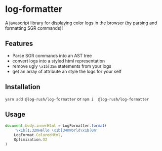 # log-formatter

A javascript library for displaying color logs in the browser (by parsing and formatting SGR commands)!


## Features

- Parse SGR commands into an AST tree
- convert logs into a styled html representation
- remove ugly `\x1b[35m` statements from your logs
- get an array of attribute an style the logs for your self 

## Installation

`yarn add @log-rush/log-formatter`
or
`npm i  @log-rush/log-formatter`

## Usage

```typescript
document.body.innerHtml = LogFormatter.format(
    '\x1b[1;32mHello \x1b[34mWorld\x1b[0m'
    LogFormat.ColoredHtml,
    Optimization.O2
)
```
